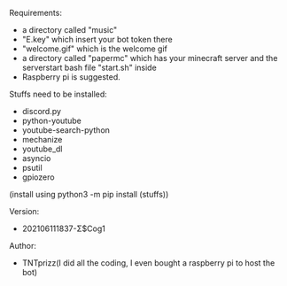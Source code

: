 Requirements:
- a directory called "music"
- "E.key" which insert your bot token there
- "welcome.gif" which is the welcome gif
- a directory called "papermc" which has your minecraft server and the serverstart bash file "start.sh" inside
- Raspberry pi is suggested.

Stuffs need to be installed:
- discord.py
- python-youtube
- youtube-search-python
- mechanize
- youtube_dl
- asyncio
- psutil
- gpiozero

(install using python3 -m pip install (stuffs))

Version:
- 202106111837-Σ$Cog1

Author:
- TNTprizz(I did all the coding, I even bought a raspberry pi to host the bot)
